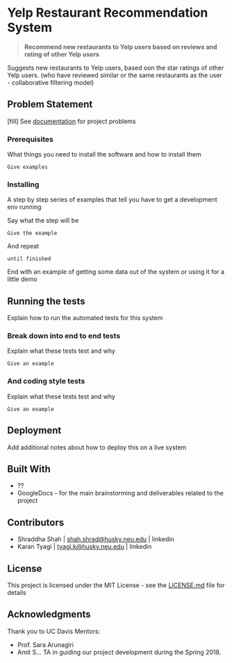 # Yelp Restaurant Recommendation System

> __Recommend new restaurants to Yelp users based on reviews and rating of other Yelp users__

Suggests new restaurants to Yelp users, based oon the star ratings of other Yelp users.
(who have reviewed similar or the same restaurants as the user - collaborative filtering model)

## Problem Statement

[fill] See [documentation](https://docs.google.com/document/.....) for project problems

### Prerequisites

What things you need to install the software and how to install them

```
Give examples
```

### Installing

A step by step series of examples that tell you have to get a development env running

Say what the step will be

```
Give the example
```

And repeat

```
until finished
```

End with an example of getting some data out of the system or using it for a little demo

## Running the tests

Explain how to run the automated tests for this system

### Break down into end to end tests

Explain what these tests test and why

```
Give an example
```

### And coding style tests

Explain what these tests test and why

```
Give an example
```

## Deployment

Add additional notes about how to deploy this on a live system

## Built With

-	??
-	GoogleDocs - for the main brainstorming and deliverables related to the project


## Contributors

- Shraddha Shah |  shah.shrad@husky.neu.edu    |  linkedin
-	Karan Tyagi   |  tyagi.k@husky.neu.edu       |  linkedin

## License

This project is licensed under the MIT License - see the [LICENSE.md](LICENSE.md) file for details

## Acknowledgments

Thank you to UC Davis Mentors:
* Prof. Sara Arunagiri
* Amit S... TA
in guiding our project development during the Spring 2018.
